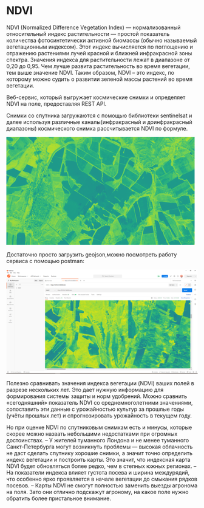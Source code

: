 # NDVI
NDVI (Normalized Difference Vegetation Index) — нормализованный относительный индекс растительности — простой показатель количества фотосинтетически активной биомассы (обычно называемый вегетационным индексом). Этот индекс вычисляется по поглощению и отражению растениями лучей красной и ближней инфракрасной зоны спектра. Значения индекса для растительности лежат в диапазоне от 0,20 до 0,95. Чем лучше развита растительность во время вегетации, тем выше значение NDVI. Таким образом, NDVI – это индекс, по которому можно судить о развитии зеленой массы растений во время вегетации. 

Веб-сервис, который выгружает космические снимки и
определяет NDVI на поле, предоставляя REST API.

Снимки со спутника загружаются с помощью библиотеки sentinelsat и далее используя различные каналы(инфракрасный и доинфракрасный диапазоны) космического снимка рассчитывается NDVI по формуле.

 ![alt text](https://github.com/Mitsufiro/NDVI/blob/main/zoomed_image.png)
 
 Достаточно просто загрузить geojson,можно посмотреть работу сервиса с помощью postman:
 
 ![alt text](https://github.com/Mitsufiro/NDVI/blob/main/from_postman.png)

Полезно сравнивать значения индекса вегетации (NDVI) ваших полей в разрезе нескольких лет. Это дает нужную информацию для формирования системы защиты и норм удобрений. Можно сравнить «сегодняшний» показатель NDVI со среднемноголетними значениями, сопоставить эти данные с урожайностью культур за прошлые годы (учёты прошлых лет) и спрогнозировать урожайность в текущем году. 

Но при оценке NDVI по спутниковым снимкам есть и минусы, которые скорее можно назвать небольшими недостатками при огромных достоинствах.
– У жителей туманного Лондона и не менее туманного Санкт-Петербурга могут возникнуть проблемы — высокая облачность не даст сделать спутнику хорошие снимки, а значит точно определить индекс вегетации и построить карты. Это значит, что индексная карта NDVI будет обновляться более редко, чем в степных южных регионах.
– На показатели индекса влияет густота посева и ширина междурядий, что особенно ярко проявляется в начале вегетации до смыкания рядков посевов.
– Карты NDVI не смогут полностью заменить выезды агронома на поля. Зато они отлично подскажут агроному, на какое поле нужно обратить более пристальное внимание. 
